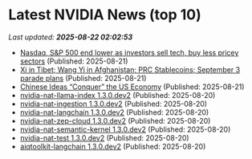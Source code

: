# Latest NVIDIA News (top 10)
_Last updated: **2025-08-22 02:02:53**_

- [Nasdaq, S&P 500 end lower as investors sell tech, buy less pricey sectors](https://economictimes.indiatimes.com/markets/stocks/news/nasdaq-sp-500-end-lower-as-investors-sell-tech-buy-less-pricey-sectors/articleshow/123421006.cms) (Published: 2025-08-21)
- [Xi in Tibet; Wang Yi in Afghanistan; PRC Stablecoins; September 3 parade plans](https://sinocism.com/p/xi-in-tibet-wang-yi-in-afghanistan) (Published: 2025-08-21)
- [Chinese Ideas “Conquer” the US Economy](https://www.hoover.org/research/chinese-ideas-conquer-us-economy) (Published: 2025-08-21)
- [nvidia-nat-llama-index 1.3.0.dev2](https://pypi.org/project/nvidia-nat-llama-index/1.3.0.dev2/) (Published: 2025-08-20)
- [nvidia-nat-ingestion 1.3.0.dev2](https://pypi.org/project/nvidia-nat-ingestion/1.3.0.dev2/) (Published: 2025-08-20)
- [nvidia-nat-langchain 1.3.0.dev2](https://pypi.org/project/nvidia-nat-langchain/1.3.0.dev2/) (Published: 2025-08-20)
- [nvidia-nat-zep-cloud 1.3.0.dev2](https://pypi.org/project/nvidia-nat-zep-cloud/1.3.0.dev2/) (Published: 2025-08-20)
- [nvidia-nat-semantic-kernel 1.3.0.dev2](https://pypi.org/project/nvidia-nat-semantic-kernel/1.3.0.dev2/) (Published: 2025-08-20)
- [nvidia-nat-test 1.3.0.dev2](https://pypi.org/project/nvidia-nat-test/1.3.0.dev2/) (Published: 2025-08-20)
- [aiqtoolkit-langchain 1.3.0.dev2](https://pypi.org/project/aiqtoolkit-langchain/1.3.0.dev2/) (Published: 2025-08-20)

